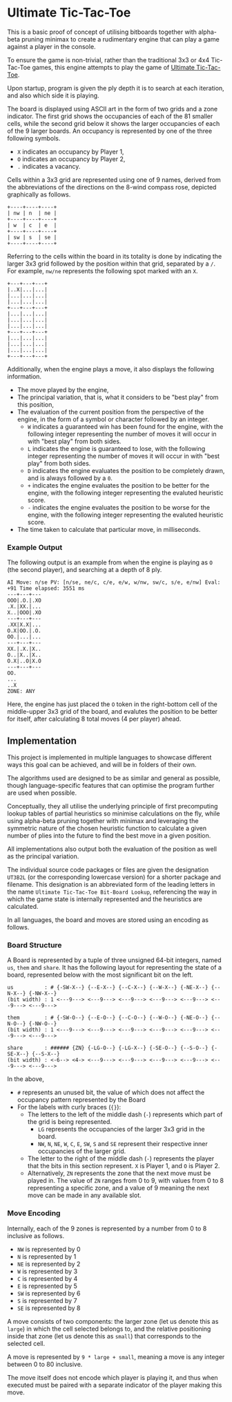# Ultimate Tic-Tac-Toe

This is a basic proof of concept of utilising bitboards together with alpha-beta pruning minimax to create a rudimentary engine that can play a game against a player in the console.

To ensure the game is non-trivial, rather than the traditional 3x3 or 4x4 Tic-Tac-Toe games, this engine attempts to play the game of [Ultimate Tic-Tac-Toe](https://en.wikipedia.org/wiki/Ultimate_tic-tac-toe).

Upon startup, program is given the ply depth it is to search at each iteration,
and also which side it is playing.

The board is displayed using ASCII art in the form of two grids and a zone indicator. The first grid shows the occupancies of each of the 81 smaller cells, while the second grid below it shows the larger occupancies of each of the 9 larger boards.
An occupancy is represented by one of the three following symbols.
* `X` indicates an occupancy by Player 1,
* `O` indicates an occupancy by Player 2,
* `.` indicates a vacancy.

Cells within a 3x3 grid are represented using one of 9 names, derived from the abbreviations of the directions on the 8-wind compass rose, depicted graphically as follows.
```
+----+----+----+
| nw | n  | ne |
+----+----+----+
| w  | c  | e  |
+----+----+----+
| sw | s  | se |
+----+----+----+
```

Referring to the cells within the board in its totality is done by indicating the larger 3x3 grid followed by the position within that grid, separated by a `/`. For example, `nw/ne` represents the following spot marked with an `X`.

```
+---+---+---+
|..X|...|...|
|...|...|...|
|...|...|...|
+---+---+---+
|...|...|...|
|...|...|...|
|...|...|...|
+---+---+---+
|...|...|...|
|...|...|...|
|...|...|...|
+---+---+---+
```

Additionally, when the engine plays a move, it also displays the following information.
* The move played by the engine,
* The principal variation, that is, what it considers to be "best play" from this position,
* The evaluation of the current position from the perspective of the engine,
  in the form of a symbol or character followed by an integer.
    * `W` indicates a guaranteed win has been found for the engine, with the following integer representing the number of moves it will occur in with "best play" from both sides.
    * `L` indicates the engine is guaranteed to lose, with the following integer representing the number of moves it will occur in with "best play" from both sides.
    * `D` indicates the engine evaluates the position to be completely drawn, and is always followed by a `0`.
    * `+` indicates the engine evaluates the position to be better for the engine, with the following integer representing the evaluted heuristic score.
    * `-` indicates the engine evaluates the position to be worse for the engine, with the following integer representing the evaluted heuristic score.
* The time taken to calculate that particular move, in milliseconds.

### Example Output
The following output is an example from when the engine is playing as `O` (the second player), and searching at a depth of 8 ply.
```
AI Move: n/se PV: [n/se, ne/c, c/e, e/w, w/nw, sw/c, s/e, e/nw] Eval: +91 Time elapsed: 3551 ms
---+---+---
OOO|.O.|.XO
.X.|XX.|...
X..|OOO|.XO
---+---+---
.XX|X.X|...
O.X|OO.|.O.
OO.|...|...
---+---+---
XX.|.X.|X..
O..|X..|X..
O.X|..O|X.O
---+---+---
OO.
...
..X
ZONE: ANY
```

Here, the engine has just placed the `O` token in the right-bottom cell of the middle-upper 3x3 grid
of the board, and evalutes the position to be better for itself,
after calculating 8 total moves (4 per player) ahead.

## Implementation

This project is implemented in multiple languages to showcase different ways this goal can be achieved,
and will be in folders of their own.

The algorithms used are designed to be as similar and general as possible,
though language-specific features that can optimise the program further are used when possible.

Conceptually, they all utilise the underlying principle of first precomputing lookup tables of
partial heuristics so minimise calculations on the fly, while using alpha-beta pruning together with
minimax and leveraging the symmetric nature of the chosen heuristic function to calculate
a given number of plies into the future to find the best move in a given position.

All implementations also output both the evaluation of the position as well as the principal variation.

The individual source code packages or files are given the designation `UT3B2L` (or the corresponding lowercase version) for a shorter package and filename.
This designation is an abbreviated form of the leading letters in the name
`Ultimate Tic-Tac-Toe Bit-Board Lookup`,
referencing the way in which the game state is internally represented and the heuristics are calculated.

In all languages, the board and moves are stored using an encoding as follows.

### Board Structure

A Board is represented by a tuple of three unsigned 64-bit integers, named `us`, `them` and `share`.
It has the following layout for representing the state of a board,
represented below with the most significant bit on the left.
```
us          : # {-SW-X--} {--E-X--} {--C-X--} {--W-X--} {-NE-X--} {--N-X--} {-NW-X--}
(bit width) : 1 <---9---> <---9---> <---9---> <---9---> <---9---> <---9---> <---9--->

them        : # {-SW-O--} {--E-O--} {--C-O--} {--W-O--} {-NE-O--} {--N-O--} {-NW-O--}
(bit width) : 1 <---9---> <---9---> <---9---> <---9---> <---9---> <---9---> <---9--->

share       : ###### {ZN} {-LG-O--} {-LG-X--} {-SE-O--} {--S-O--} {-SE-X--} {--S-X--}
(bit width) : <-6--> <4-> <---9---> <---9---> <---9---> <---9---> <---9---> <---9--->
```

In the above,
* `#` represents an unused bit, the value of which does not affect the occupancy pattern represented by the Board
* For the labels with curly braces (`{}`):
    * The letters to the left of the middle dash (`-`) represents which part of the grid is being represented.
        * `LG` represents the occupancies of the larger 3x3 grid in the board.
        * `NW`, `N`, `NE`, `W`, `C`, `E`, `SW`, `S` and `SE` represent their respective inner occupancies of the larger grid.
    * The letter to the right of the middle dash (`-`) represents the player that the bits
    in this section represent. `X` is Player 1, and `O` is Player 2.
    * Alternatively, `ZN` represents the zone that the next move must be played in.
    The value of `ZN` ranges from 0 to 9, with values from 0 to 8 representing a specific zone,
    and a value of 9 meaning the next move can be made in any available slot.


### Move Encoding

Internally, each of the 9 zones is represented by a number from 0 to 8 inclusive as follows.
* `NW` is represented by 0
* `N` is represented by 1
* `NE` is represented by 2
* `W` is represented by 3
* `C` is represented by 4
* `E` is represented by 5
* `SW` is represented by 6
* `S` is represented by 7
* `SE` is represented by 8

A move consists of two components: the larger zone (let us denote this as `large`)
in which the cell selected belongs to,
and the relative positioning inside that zone (let us denote this as `small`)
that corresponds to the selected cell.

A move is represented by `9 * large + small`, meaning a move is any integer between 0 to 80 inclusive.

The move itself does not encode which player is playing it, and thus when executed must be paired with a separate indicator of the player making this move.